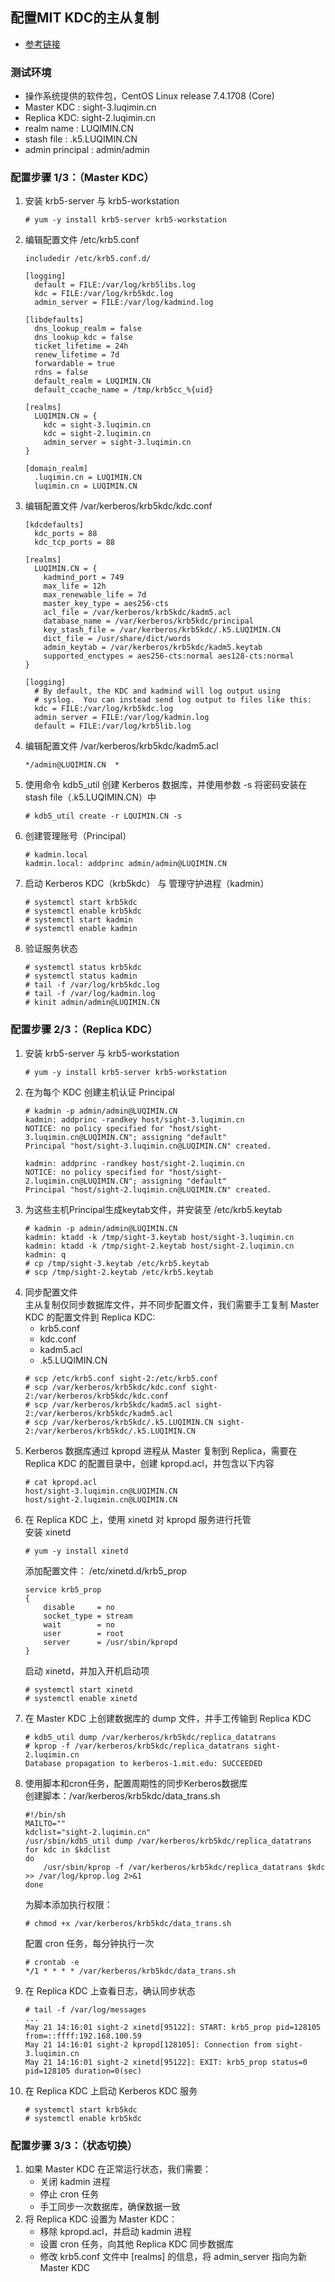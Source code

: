 ## 配置MIT KDC的主从复制
* [参考链接](https://web.mit.edu/kerberos/krb5-devel/doc/admin/install_kdc.html)

### 测试环境
* 操作系统提供的软件包，CentOS Linux release 7.4.1708 (Core)
* Master KDC : sight-3.luqimin.cn
* Replica KDC: sight-2.luqimin.cn
* realm name : LUQIMIN.CN
* stash file : .k5.LUQIMIN.CN
* admin principal : admin/admin

### 配置步骤 1/3：（Master KDC）
1. 安装 krb5-server 与 krb5-workstation
    ```
    # yum -y install krb5-server krb5-workstation
    ```
2. 编辑配置文件 /etc/krb5.conf
    ```
    includedir /etc/krb5.conf.d/

    [logging]
      default = FILE:/var/log/krb5libs.log
      kdc = FILE:/var/log/krb5kdc.log
      admin_server = FILE:/var/log/kadmind.log

    [libdefaults]
      dns_lookup_realm = false
      dns_lookup_kdc = false
      ticket_lifetime = 24h
      renew_lifetime = 7d
      forwardable = true
      rdns = false
      default_realm = LUQIMIN.CN
      default_ccache_name = /tmp/krb5cc_%{uid}

    [realms]
      LUQIMIN.CN = {
        kdc = sight-3.luqimin.cn
        kdc = sight-2.luqimin.cn
        admin_server = sight-3.luqimin.cn
    }

    [domain_realm]
      .luqimin.cn = LUQIMIN.CN
      luqimin.cn = LUQIMIN.CN
    ```
3. 编辑配置文件 /var/kerberos/krb5kdc/kdc.conf
    ```
    [kdcdefaults]
      kdc_ports = 88
      kdc_tcp_ports = 88

    [realms]
      LUQIMIN.CN = {
        kadmind_port = 749
        max_life = 12h
        max_renewable_life = 7d
        master_key_type = aes256-cts
        acl_file = /var/kerberos/krb5kdc/kadm5.acl
        database_name = /var/kerberos/krb5kdc/principal
        key_stash_file = /var/kerberos/krb5kdc/.k5.LUQIMIN.CN
        dict_file = /usr/share/dict/words
        admin_keytab = /var/kerberos/krb5kdc/kadm5.keytab
        supported_enctypes = aes256-cts:normal aes128-cts:normal
    }

    [logging]
      # By default, the KDC and kadmind will log output using
      # syslog.  You can instead send log output to files like this:
      kdc = FILE:/var/log/krb5kdc.log
      admin_server = FILE:/var/log/kadmin.log
      default = FILE:/var/log/krb5lib.log
    ```
4. 编辑配置文件 /var/kerberos/krb5kdc/kadm5.acl
    ```
    */admin@LUQIMIN.CN	*
    ```
5. 使用命令 kdb5_util 创建 Kerberos 数据库，并使用参数 -s 将密码安装在 stash file（.k5.LUQIMIN.CN）中
    ```
    # kdb5_util create -r LQUIMIN.CN -s
    ```
6. 创建管理账号（Principal）
    ```
    # kadmin.local
    kadmin.local: addprinc admin/admin@LUQIMIN.CN
    ```
7. 启动 Kerberos KDC（krb5kdc） 与 管理守护进程（kadmin）
    ```
    # systemctl start krb5kdc
    # systemctl enable krb5kdc
    # systemctl start kadmin
    # systemctl enable kadmin
    ```
8. 验证服务状态
    ```
    # systemctl status krb5kdc
    # systemctl status kadmin
    # tail -f /var/log/krb5kdc.log
    # tail -f /var/log/kadmin.log
    # kinit admin/admin@LUQIMIN.CN
    ```
### 配置步骤 2/3：（Replica KDC）
1. 安装 krb5-server 与 krb5-workstation
    ```
    # yum -y install krb5-server krb5-workstation
    ```
2. 在为每个 KDC 创建主机认证 Principal
    ```
    # kadmin -p admin/admin@LUQIMIN.CN
    kadmin: addprinc -randkey host/sight-3.luqimin.cn
    NOTICE: no policy specified for "host/sight-3.luqimin.cn@LUQIMIN.CN"; assigning "default"
    Principal "host/sight-3.luqimin.cn@LUQIMIN.CN" created.

    kadmin: addprinc -randkey host/sight-2.luqimin.cn
    NOTICE: no policy specified for "host/sight-2.luqimin.cn@LUQIMIN.CN"; assigning "default"
    Principal "host/sight-2.luqimin.cn@LUQIMIN.CN" created.
    ```
3. 为这些主机Principal生成keytab文件，并安装至 /etc/krb5.keytab
    ```
    # kadmin -p admin/admin@LUQIMIN.CN
    kadmin: ktadd -k /tmp/sight-3.keytab host/sight-3.luqimin.cn
    kadmin: ktadd -k /tmp/sight-2.keytab host/sight-2.luqimin.cn
    kadmin: q
    # cp /tmp/sight-3.keytab /etc/krb5.keytab
    # scp /tmp/sight-2.keytab /etc/krb5.keytab
    ```
4. 同步配置文件  
    主从复制仅同步数据库文件，并不同步配置文件，我们需要手工复制 Master KDC 的配置文件到 Replica KDC:
    * krb5.conf
    * kdc.conf
    * kadm5.acl
    * .k5.LUQIMIN.CN
    ```
    # scp /etc/krb5.conf sight-2:/etc/krb5.conf
    # scp /var/kerberos/krb5kdc/kdc.conf sight-2:/var/kerberos/krb5kdc/kdc.conf
    # scp /var/kerberos/krb5kdc/kadm5.acl sight-2:/var/kerberos/krb5kdc/kadm5.acl
    # scp /var/kerberos/krb5kdc/.k5.LUQIMIN.CN sight-2:/var/kerberos/krb5kdc/.k5.LUQIMIN.CN
    ```
5. Kerberos 数据库通过 kpropd 进程从 Master 复制到 Replica，需要在 Replica KDC 的配置目录中，创建 kpropd.acl，并包含以下内容
    ```
    # cat kpropd.acl 
    host/sight-3.luqimin.cn@LUQIMIN.CN
    host/sight-2.luqimin.cn@LUQIMIN.CN
    ```
6. 在 Replica KDC 上，使用 xinetd 对 kpropd 服务进行托管  
    安装 xinetd 
    ```
    # yum -y install xinetd
    ```
    添加配置文件： /etc/xinetd.d/krb5_prop
    ``` 
    service krb5_prop
    {
        disable     = no
        socket_type = stream
        wait        = no
        user        = root
        server      = /usr/sbin/kpropd
    }
    ```
    启动 xinetd，并加入开机启动项
    ```
    # systemctl start xinetd
    # systemctl enable xinetd
    ```
7. 在 Master KDC 上创建数据库的 dump 文件，并手工传输到 Replica KDC
    ```
    # kdb5_util dump /var/kerberos/krb5kdc/replica_datatrans
    # kprop -f /var/kerberos/krb5kdc/replica_datatrans sight-2.luqimin.cn
    Database propagation to kerberos-1.mit.edu: SUCCEEDED
    ```
8. 使用脚本和cron任务，配置周期性的同步Kerberos数据库  
    创建脚本：/var/kerberos/krb5kdc/data_trans.sh
    ```
    #!/bin/sh
    MAILTO=""
    kdclist="sight-2.luqimin.cn"
    /usr/sbin/kdb5_util dump /var/kerberos/krb5kdc/replica_datatrans
    for kdc in $kdclist
    do
        /usr/sbin/kprop -f /var/kerberos/krb5kdc/replica_datatrans $kdc >> /var/log/kprop.log 2>&1
    done
    ```
    为脚本添加执行权限：
    ```
    # chmod +x /var/kerberos/krb5kdc/data_trans.sh
    ```
    配置 cron 任务，每分钟执行一次
    ```
    # crontab -e
    */1 * * * * /var/kerberos/krb5kdc/data_trans.sh
    ```
9. 在 Replica KDC 上查看日志，确认同步状态
    ```
    # tail -f /var/log/messages
    ...
    May 21 14:16:01 sight-2 xinetd[95122]: START: krb5_prop pid=128105 from=::ffff:192.168.100.59
    May 21 14:16:01 sight-2 kpropd[128105]: Connection from sight-3.luqimin.cn
    May 21 14:16:01 sight-2 xinetd[95122]: EXIT: krb5_prop status=0 pid=128105 duration=0(sec)
    ```
10. 在 Replica KDC 上启动 Kerberos KDC 服务
    ```
    # systemctl start krb5kdc
    # systemctl enable krb5kdc
    ```
### 配置步骤 3/3：（状态切换）
1. 如果 Master KDC 在正常运行状态，我们需要：
    * 关闭 kadmin 进程
    * 停止 cron 任务
    * 手工同步一次数据库，确保数据一致
2. 将 Replica KDC 设置为 Master KDC：
    * 移除 kpropd.acl，并启动 kadmin 进程
    * 设置 cron 任务，向其他 Replica KDC 同步数据库
    * 修改 krb5.conf 文件中 [realms] 的信息，将 admin_server 指向为新 Master KDC
